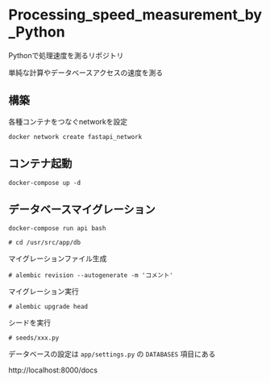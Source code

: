 # Processing_speed_measurement_by_Python

Pythonで処理速度を測るリポジトリ

単純な計算やデータベースアクセスの速度を測る

## 構築

各種コンテナをつなぐnetworkを設定

    docker network create fastapi_network

## コンテナ起動

    docker-compose up -d

## データベースマイグレーション
    
    docker-compose run api bash

    # cd /usr/src/app/db

マイグレーションファイル生成

    # alembic revision --autogenerate -m 'コメント'

マイグレーション実行

    # alembic upgrade head

シードを実行

    # seeds/xxx.py 
    
データベースの設定は ` app/settings.py ` の ` DATABASES ` 項目にある

http://localhost:8000/docs 